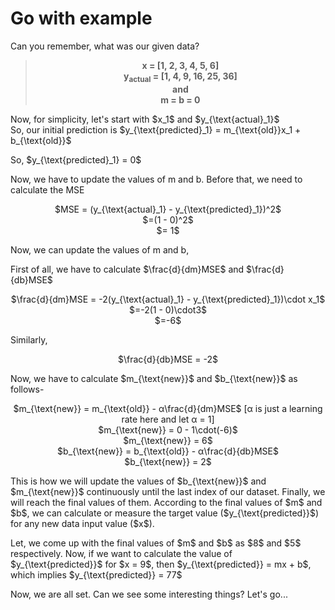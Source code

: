 # Go with example
Can you remember, what was our given data?
<br>
> <p align = 'center'><b>x = [1, 2, 3, 4, 5, 6]<br>y<sub>actual</sub> = [1, 4, 9, 16, 25, 36]<br>and<br>m = b = 0</b></p> 

<p>Now, for simplicity, let's start with $x_1$ and $y_{\text{actual}_1}$ <br>So, our initial prediction is $y_{\text{predicted}_1} = m_{\text{old}}x_1 + b_{\text{old}}$</p>
<p>So, $y_{\text{predicted}_1} = 0$</p>
<p>Now, we have to update the values of m and b. Before that, we need to calculate the MSE</p>
<p align='center'>$MSE = (y_{\text{actual}_1} - y_{\text{predicted}_1})^2$ <br> $=(1 - 0)^2$ <br> $= 1$</p>
Now, we can update the values of m and b,<br>
<p>First of all, we have to calculate $\frac{d}{dm}MSE$ and $\frac{d}{db}MSE$</p>
<p align='center'>$\frac{d}{dm}MSE = -2(y_{\text{actual}_1} - y_{\text{predicted}_1})\cdot x_1$ <br>
$=-2(1 - 0)\cdot3$<br>$=-6$</p>
Similarly,
<p align='center'>$\frac{d}{db}MSE = -2$
<p>Now, we have to calculate $m_{\text{new}}$ and $b_{\text{new}}$ as follows-</p>
<p align='center'>$m_{\text{new}} = m_{\text{old}} - α\frac{d}{dm}MSE$ [α is just a learning rate here and let α = 1] <br>
$m_{\text{new}} = 0 - 1\cdot(-6)$<br>$m_{\text{new}} = 6$<br>$b_{\text{new}} = b_{\text{old}} - α\frac{d}{db}MSE$<br>$b_{\text{new}} = 2$</p>
<p>This is how we will update the values of $b_{\text{new}}$ and $m_{\text{new}}$ continuously until the last index of our dataset. Finally, we will reach the final values of them. According to the final values of $m$ and $b$, we can calculate or measure the target value ($y_{\text{predicted}}$) for any new data input value ($x$).</p>
<p>Let, we come up with the final values of $m$ and $b$ as $8$ and $5$ respectively. Now, if we want to calculate the value of $y_{\text{predicted}}$ for $x = 9$, then $y_{\text{predicted}} = mx + b$, which implies $y_{\text{predicted}} = 77$</p>
Now, we are all set. Can we see some interesting things? Let's go...
